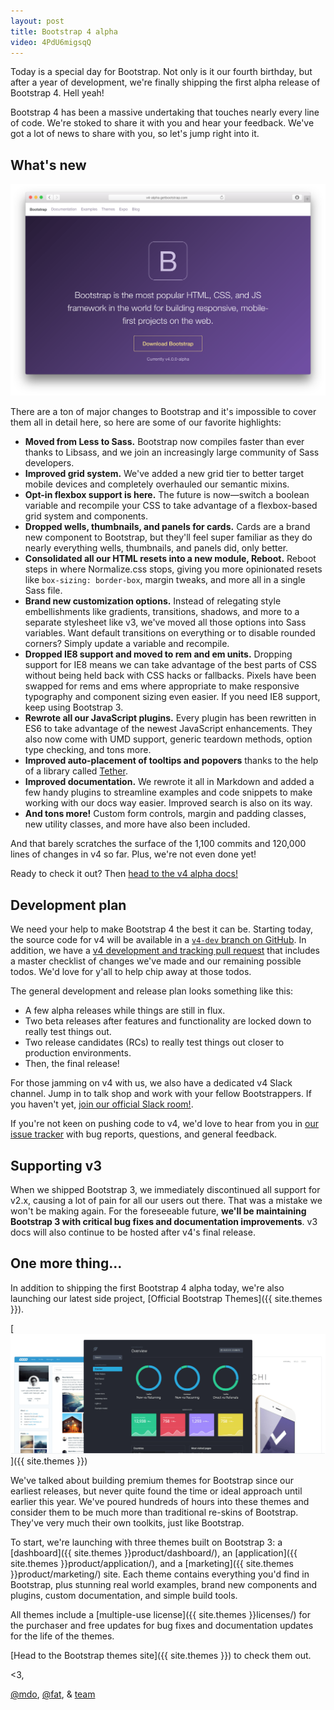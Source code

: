 ```yaml
---
layout: post
title: Bootstrap 4 alpha
video: 4PdU6migsqQ
---
```


Today is a special day for Bootstrap. Not only is it our fourth birthday, but after a year of development, we're finally shipping the first alpha release of Bootstrap 4. Hell yeah!

Bootstrap 4 has been a massive undertaking that touches nearly every line of code. We're stoked to share it with you and hear your feedback. We've got a lot of news to share with you, so let's jump right into it.

## What's new

[![Bootstrap 4 alpha](/assets/img/2015/bs4-alpha.png)](https://v4-alpha.getbootstrap.com/)

There are a ton of major changes to Bootstrap and it's impossible to cover them all in detail here, so here are some of our favorite highlights:

- **Moved from Less to Sass.** Bootstrap now compiles faster than ever thanks to Libsass, and we join an increasingly large community of Sass developers.
- **Improved grid system.** We've added a new grid tier to better target mobile devices and completely overhauled our semantic mixins.
- **Opt-in flexbox support is here.** The future is now—switch a boolean variable and recompile your CSS to take advantage of a flexbox-based grid system and components.
- **Dropped wells, thumbnails, and panels for cards.** Cards are a brand new component to Bootstrap, but they'll feel super familiar as they do nearly everything wells, thumbnails, and panels did, only better.
- **Consolidated all our HTML resets into a new module, Reboot.** Reboot steps in where Normalize.css stops, giving you more opinionated resets like `box-sizing: border-box`, margin tweaks, and more all in a single Sass file.
- **Brand new customization options.** Instead of relegating style embellishments like gradients, transitions, shadows, and more to a separate stylesheet like v3, we've moved all those options into Sass variables. Want default transitions on everything or to disable rounded corners? Simply update a variable and recompile.
- **Dropped IE8 support and moved to rem and em units.** Dropping support for IE8 means we can take advantage of the best parts of CSS without being held back with CSS hacks or fallbacks. Pixels have been swapped for rems and ems where appropriate to make responsive typography and component sizing even easier. If you need IE8 support, keep using Bootstrap 3.
- **Rewrote all our JavaScript plugins.** Every plugin has been rewritten in ES6 to take advantage of the newest JavaScript enhancements. They also now come with UMD support, generic teardown methods, option type checking, and tons more.
- **Improved auto-placement of tooltips and popovers** thanks to the help of a library called [Tether](http://tether.io/).
- **Improved documentation.** We rewrote it all in Markdown and added a few handy plugins to streamline examples and code snippets to make working with our docs way easier. Improved search is also on its way.
- **And tons more!** Custom form controls, margin and padding classes, new utility classes, and more have also been included.

And that barely scratches the surface of the 1,100 commits and 120,000 lines of changes in v4 so far. Plus, we're not even done yet!

Ready to check it out? Then [head to the v4 alpha docs!](https://v4-alpha.getbootstrap.com/)

## Development plan

We need your help to make Bootstrap 4 the best it can be. Starting today, the source code for v4 will be available in a [`v4-dev` branch on GitHub](https://github.com/twbs/bootstrap/tree/v4-dev). In addition, we have a [v4 development and tracking pull request](https://github.com/twbs/bootstrap/pull/17021) that includes a master checklist of changes we've made and our remaining possible todos. We'd love for y'all to help chip away at those todos.

The general development and release plan looks something like this:

- A few alpha releases while things are still in flux.
- Two beta releases after features and functionality are locked down to really test things out.
- Two release candidates (RCs) to really test things out closer to production environments.
- Then, the final release!

For those jamming on v4 with us, we also have a dedicated v4 Slack channel. Jump in to talk shop and work with your fellow Bootstrappers. If you haven't yet, [join our official Slack room!](https://bootstrap-slack.herokuapp.com).

If you're not keen on pushing code to v4, we'd love to hear from you in [our issue tracker](https://github.com/twbs/bootstrap/issues/) with bug reports, questions, and general feedback.

## Supporting v3

When we shipped Bootstrap 3, we immediately discontinued all support for v2.x, causing a lot of pain for all our users out there. That was a mistake we won't be making again. For the foreseeable future, **we'll be maintaining Bootstrap 3 with critical bug fixes and documentation improvements**. v3 docs will also continue to be hosted after v4's final release.

## One more thing...

In addition to shipping the first Bootstrap 4 alpha today, we're also launching our latest side project, [Official Bootstrap Themes]({{ site.themes }}).

[![Official Bootstrap Themes](/assets/img/2015/bs-themes.png)]({{ site.themes }})

We've talked about building premium themes for Bootstrap since our earliest releases, but never quite found the time or ideal approach until earlier this year. We've poured hundreds of hours into these themes and consider them to be much more than traditional re-skins of Bootstrap. They've very much their own toolkits, just like Bootstrap.

To start, we're launching with three themes built on Bootstrap 3: a [dashboard]({{ site.themes }}product/dashboard/), an [application]({{ site.themes }}product/application/), and a [marketing]({{ site.themes }}product/marketing/) site. Each theme contains everything you'd find in Bootstrap, plus stunning real world examples, brand new components and plugins, custom documentation, and simple build tools.

All themes include a [multiple-use license]({{ site.themes }}licenses/) for the purchaser and free updates for bug fixes and documentation updates for the life of the themes.

[Head to the Bootstrap themes site]({{ site.themes }}) to check them out.

<3,

[@mdo](https://twitter.com/mdo), [@fat](https://twitter.com/fat), & [team](https://github.com/twbs)
